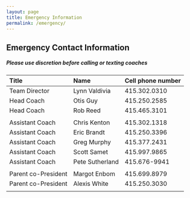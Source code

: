```yaml
---
layout: page
title: Emergency Information
permalink: /emergency/
---
```

## Emergency Contact Information

##### Please use discretion before calling or texting coaches 

|Title|Name|Cell phone number|
|:----|:----|:----|
|Team Director |Lynn Valdivia| 	 	415.302.0310|
|Head Coach |Otis Guy| 		 	415.250.2585|
|Head Coach |Rob Reed| 		415.465.3101|
| | | |
|Assistant Coach |Chris Kenton| 	 	415.302.1318|
|Assistant Coach |Eric Brandt| 	 	415.250.3396|
|Assistant Coach |Greg Murphy| 	415.377.2431|
|Assistant Coach |Scott Samet| 	 	415.997.9865|
|Assistant Coach |Pete Sutherland|	415.676-9941|
| | | |
|Parent co-President|Margot Enbom| 	415.699.8979|
|Parent co-President|Alexis White| 	415.250.3030|
||||
